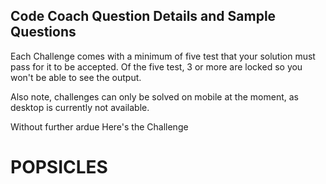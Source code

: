 ## Code Coach Question Details and Sample Questions

Each Challenge comes with a minimum of five test that your solution must pass for it to be accepted. Of the five test, 3 or more are locked so you won't be able to see the output.

 Also note, challenges can only be solved on mobile at the moment, as desktop is currently not available.

 Without further ardue Here's the Challenge

 # POPSICLES
 